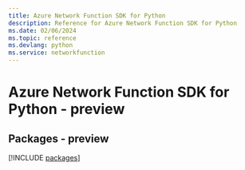 ```yaml
---
title: Azure Network Function SDK for Python
description: Reference for Azure Network Function SDK for Python
ms.date: 02/06/2024
ms.topic: reference
ms.devlang: python
ms.service: networkfunction
---
```

# Azure Network Function SDK for Python - preview
## Packages - preview
[!INCLUDE [packages](network-function-index.md)]